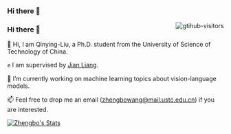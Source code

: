 ### Hi there 👋

<!--
<img align="right" src="https://github-readme-stats.vercel.app/api?username=mrflogs&show_icons=true&icon_color=CE1D2D&text_color=718096&bg_color=ffffff&hide_title=true" />

![]( https://steins-gate-visitor-count.greenhandatsjtu.repl.co/{Qinying-Liu})

![]( https://visitor-badge.glitch.me/badge?page_id=<Qinying-Liu>)

![visitors](https://visitor-badge.glitch.me/badge?page_id=mrflogs&left_color=green&right_color=red)
-->

 <img align="right" src="https://komarev.com/ghpvc/?username=Qinying-Liu&label=Visitors&color=red&style=flat&logo=github" alt="gtihub-visitors" />

### Hi there 👋
👯 Hi, I am Qinying-Liu, a Ph.D. student from the University of Science of Technology of China.

✊ I am supervised by [Jian Liang](https://liangjian.xyz/).

🔭 I’m currently working on machine learning topics about vision-language models.

📫 Feel free to drop me an email (zhengbowang@mail.ustc.edu.cn) if you are interested.

<p align="left">
  <a href="https://github.com/mrflogs" class="rich-diff-level-one">
    <img src="https://github-readme-stats.vercel.app/api?username=mrflogs" alt="Zhengbo's Stats" >
    <!-- &hide=issues
    <img src="https://github-readme-stats.vercel.app/api?username=mrflogs&hide=issues" alt="Zhengbo's Stats" >
    -->
  </a>
</p>

<!--
**Qinying-Liu/Qinying-Liu** is a ✨ _special_ ✨ repository because its `README.md` (this file) appears on your GitHub profile.

Here are some ideas to get you started:

- 🔭 I’m currently working on ...
- 🌱 I’m currently learning ...
- 👯 I’m looking to collaborate on ...
- 🤔 I’m looking for help with ...
- 💬 Ask me about ...
- 📫 How to reach me: ...
- 😄 Pronouns: ...
- ⚡ Fun fact: ...
-->
